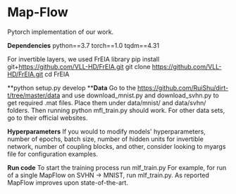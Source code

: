 # Map-Flow
Pytorch implementation of our work.

**Dependencies**
python==3.7
torch==1.0
tqdm==4.31

For invertible layers, we used FrEIA library
pip install git+https://github.com/VLL-HD/FrEIA.git
git clone https://github.com/VLL-HD/FrEIA.git
cd FrEIA

**python setup.py develop
****Data**
Go to the https://github.com/RuiShu/dirt-t/tree/master/data and use download_mnist.py and download_svhn.py to get required .mat files. Place them under data/mnist/ and data/svhn/ folders. Then running python mfl_train.py should work.
For other data sets, go to their official websites.

**Hyperparameters**
If you would to modify models' hyperparameters, number of epochs, batch size,  number of hidden units for invertible network, number of coupling blocks, and other, consider looking to myargs file  for configuration examples.
 

**Run code**
To start the training process run  mlf_train.py
For example, for run of a single MapFlow on SVHN -> MNIST, run mlf_train.py. As reported MapFlow improves upon state-of-the-art.



